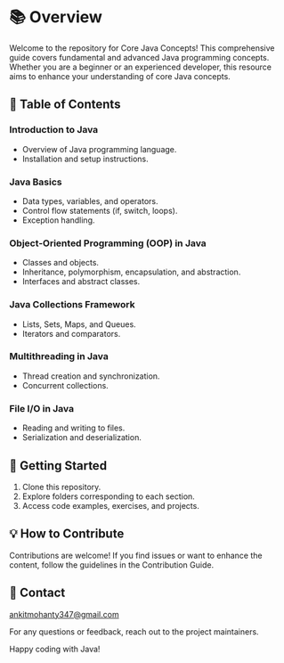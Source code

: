 # 📚 Overview
Welcome to the repository for Core Java Concepts! This comprehensive guide covers fundamental and advanced Java programming concepts. Whether you are a beginner or an experienced developer, this resource aims to enhance your understanding of core Java concepts.

## 📖 Table of Contents
### Introduction to Java
- Overview of Java programming language.
- Installation and setup instructions.

### Java Basics
- Data types, variables, and operators.
- Control flow statements (if, switch, loops).
- Exception handling.

### Object-Oriented Programming (OOP) in Java
- Classes and objects.
- Inheritance, polymorphism, encapsulation, and abstraction.
- Interfaces and abstract classes.

### Java Collections Framework
- Lists, Sets, Maps, and Queues.
- Iterators and comparators.

### Multithreading in Java
- Thread creation and synchronization.
- Concurrent collections.

### File I/O in Java
- Reading and writing to files.
- Serialization and deserialization.

## 🚀 Getting Started
1. Clone this repository.
2. Explore folders corresponding to each section.
3. Access code examples, exercises, and projects.

## 💡 How to Contribute
Contributions are welcome! If you find issues or want to enhance the content, follow the guidelines in the Contribution Guide.

## 📧 Contact
 ankitmohanty347@gmail.com

For any questions or feedback, reach out to the project maintainers.

Happy coding with Java!
